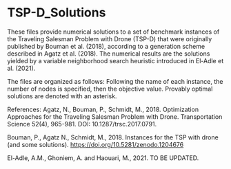 # TSP-D_Solutions
These files provide numerical solutions to a set of benchmark instances of the Traveling Salesman Problem with Drone (TSP-D) that were originally published by Bouman et al. (2018), according to a generation scheme described in Agatz et al. (2018). The numerical results are the solutions yielded by a variable neighborhood search heuristic introduced in El-Adle et al. (2021). 

The files are organized as follows: Following the name of each instance, the number of nodes is specified, then the objective value. Provably optimal solutions are denoted with an asterisk. 

References: 
Agatz, N., Bouman, P., Schmidt, M., 2018. Optimization Approaches for the Traveling Salesman Problem with Drone. Transportation Science 52(4), 965-981. DOI: 10.1287/trsc.2017.0791.

Bouman, P., Agatz N., Schmidt, M., 2018.  Instances for the TSP with drone (and some solutions).  https://doi.org/10.5281/zenodo.1204676

El-Adle, A.M., Ghoniem, A. and Haouari, M., 2021. TO BE UPDATED. 

